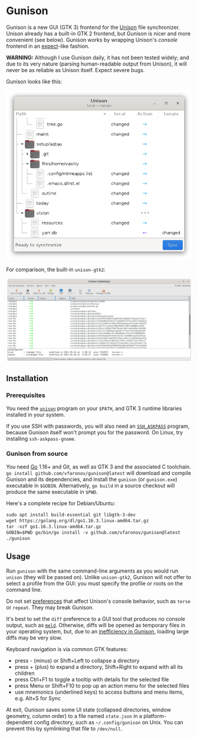 # Gunison

Gunison is a new GUI (GTK 3) frontend for the [Unison][] file synchronizer.
Unison already has a built-in GTK 2 frontend, but Gunison is nicer and more 
convenient (see below). Gunison works by wrapping Unison's *console* frontend 
in an [expect][]-like fashion.

**WARNING:** Although I use Gunison daily, it has not been tested widely; and
due to its very nature (parsing human-readable output from Unison), it will
never be as reliable as Unison itself. Expect severe bugs.

Gunison looks like this:

![Neat widgets, sync plan arranged into a collapsible tree][gunison.png]

For comparison, the built-in `unison-gtk2`:

![Flat list of items, many large buttons][unison.png]

[Unison]: https://www.cis.upenn.edu/~bcpierce/unison/
[expect]: https://en.wikipedia.org/wiki/Expect
[gunison.png]: tools/screenshots/gunison.png
[unison.png]: tools/screenshots/unison.png


## Installation

### Prerequisites

You need the [`unison`][] program on your `$PATH`, and GTK 3 runtime 
libraries installed in your system.

If you use SSH with passwords, you will also need an [`SSH_ASKPASS`][]
program, because Gunison itself won't prompt you for the password. On Linux,
try installing `ssh-askpass-gnome`.

[`unison`]: https://github.com/bcpierce00/unison/wiki/Downloading-Unison
[`SSH_ASKPASS`]: https://man.openbsd.org/ssh#SSH_ASKPASS


### Gunison from source

You need [Go][] 1.16+ and Git, as well as GTK 3 and the associated C toolchain.
`go install github.com/vfaronov/gunison@latest` will download and compile
Gunison and its dependencies, and install the `gunison` (or `gunison.exe`)
executable in `$GOBIN`. Alternatively, `go build` in a source checkout will
produce the same executable in `$PWD`.

Here's a complete recipe for Debian/Ubuntu:

```
sudo apt install build-essential git libgtk-3-dev
wget https://golang.org/dl/go1.16.3.linux-amd64.tar.gz
tar -xzf go1.16.3.linux-amd64.tar.gz
GOBIN=$PWD go/bin/go install -v github.com/vfaronov/gunison@latest
./gunison
```

[Go]: https://golang.org/


## Usage

Run `gunison` with the same command-line arguments as you would run `unison`
(they will be passed on). Unlike `unison-gtk2`, Gunison will not offer
to select a profile from the GUI: you must specify the profile or roots
on the command line.

Do not set [preferences][prefs] that affect Unison's console behavior, such as
`terse` or `repeat`. They may break Gunison.

It's best to set the `diff` preference to a GUI tool that produces no console
output, such as [`meld`][Meld]. Otherwise, diffs will be opened as temporary
files in your operating system, but, due to an [inefficiency in Gunison][],
loading large diffs may be very slow.

Keyboard navigation is via common GTK features:

* press - (minus) or Shift+Left to collapse a directory
* press + (plus) to expand a directory,
  Shift+Right to expand with all its children
* press Ctrl+F1 to toggle a tooltip with details for the selected file
* press Menu or Shift+F10 to pop up an action menu for the selected files
* use mnemonics (underlined keys) to access buttons and menu items, 
  e.g. Alt+S for Sync

At exit, Gunison saves some UI state (collapsed directories, window geometry,
column order) to a file named `state.json` in a platform-dependent config
directory, such as `~/.config/gunison` on Unix. You can prevent this by
symlinking that file to `/dev/null`.

[prefs]: https://www.cis.upenn.edu/~bcpierce/unison/download/releases/stable/unison-manual.html#prefs
[Meld]: https://meldmerge.org/
[inefficiency in Gunison]: https://github.com/vfaronov/gunison/issues/1
